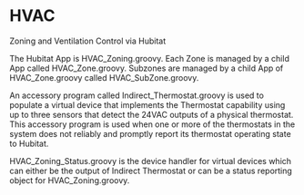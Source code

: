 # HVAC
Zoning and Ventilation Control via Hubitat

The Hubitat App is HVAC_Zoning.groovy.
Each Zone is managed by a child App called HVAC_Zone.groovy.
Subzones are managed by a child App of HVAC_Zone.groovy called HVAC_SubZone.groovy.

An accessory program called Indirect_Thermostat.groovy is used to populate a virtual device that implements the Thermostat capability using up to three sensors that detect the 24VAC outputs of a physical thermostat. This accessory program is used when one or more of the thermostats in the system does not reliably and promptly report its thermostat operating state to Hubitat.

HVAC_Zoning_Status.groovy is the device handler for virtual devices which can either be the output of Indirect Thermostat or can be a status reporting object for HVAC_Zoning.groovy.
